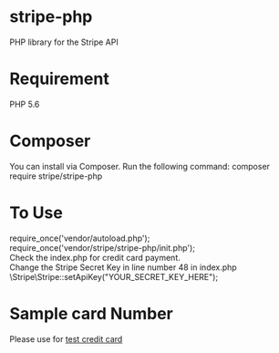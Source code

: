 # stripe-php
PHP library for the Stripe API
# Requirement
PHP 5.6 
# Composer
You can install via Composer. Run the following command:
composer require stripe/stripe-php
# To Use
require_once('vendor/autoload.php');<br/>
require_once('vendor/stripe/stripe-php/init.php');<br/>
Check the index.php for credit card payment.<br/>
Change the Stripe Secret Key in line number 48 in index.php<br/>
\Stripe\Stripe::setApiKey("YOUR_SECRET_KEY_HERE");
# Sample card Number 
Please use for <a href="https://stripe.com/docs/testing">test credit card </a>
